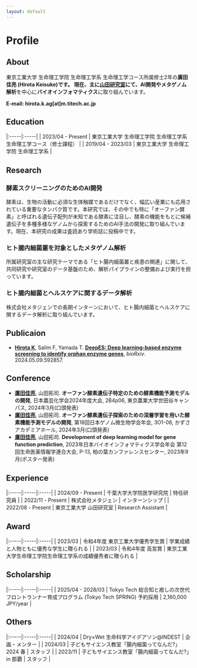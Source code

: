 ```yaml
---
layout: default
---
```

# Profile
## About
東京工業大学 生命理工学院 生命理工学系 生命理工学コース所属修士2年の**廣田 佳亮 (Hirota Keisuke)**です。
現在、主に[山田研究室](https://comp.bio.titech.ac.jp/)にて、**AI開発**や**メタゲノム解析**を中心に**バイオインフォマティクス**に取り組んでいます。

**E-mail: hirota.k.ag\[at\]m.titech.ac.jp**

## Education

|:-----|:-----|
| 2023/04 - Present | 東京工業大学 生命理工学院 生命理工学系 生命理工学コース（修士課程） |
| 2019/04 - 2023/03 | 東京工業大学 生命理工学院 生命理工学系 |

## Research
### 酵素スクリーニングのためのAI開発
酵素は、生物の活動に必須な生体触媒であるだけでなく、幅広い産業にも応用されている重要なタンパク質です。本研究では、その中でも特に「オーファン酵素」と呼ばれる遺伝子配列が未知である酵素に注目し、酵素の機能をもとに候補遺伝子を多種多様なゲノムから探索するためのAI手法の開発に取り組んでいます。現在、本研究の成果は査読あり学術誌に投稿中です。

### ヒト腸内細菌叢を対象としたメタゲノム解析
所属研究室の主な研究テーマである「ヒト腸内細菌叢と疾患の関連」に関して、共同研究や研究室のデータ基盤のため、解析パイプラインの整備および実行を担っています。

### ヒト腸内細菌とヘルスケアに関するデータ解析
株式会社メタジェンでの長期インターンにおいて、ヒト腸内細菌とヘルスケアに関するデータ解析に取り組んでいます。

## Publicaion
- **<u>Hirota K</u>**, Salim F, Yamada T. **[DeepES: Deep learning-based enzyme screening to identify orphan enzyme genes](https://doi.org/10.1101/2024.05.09.592857)**, *bioRxiv*. 2024.05.09.592857.

## Conference
- **<u>廣田佳亮</u>**, 山田拓司. **オーファン酵素遺伝子特定のための酵素機能予測モデルの開発**, 日本農芸化学会2024年度大会, 2B4p06, 東京農業大学世田谷キャンパス, 2024年3月(口頭発表)
- **<u>廣田佳亮</u>**, 山田拓司. **オーファン酵素遺伝子探索のための深層学習を用いた酵素機能予測モデルの開発**, 第18回日本ゲノム微生物学会年会, 3O1-08, かずさアカデミアホール, 2024年3月(口頭発表)
- **<u>廣田佳亮</u>**, 山田拓司. **Development of deep learning model for gene function prediction**, 2023年日本バイオインフォマティクス学会年会 第12回生命医薬情報学連合大会, P-13, 柏の葉カンファレンスセンター, 2023年9月(ポスター発表)

## Experience

|:-----|:-----|:-----|
| 2024/09 - Present | 千葉大学大学院医学研究院 | 特任研究員 |
| 2022/11 - Present | 株式会社メタジェン | インターンシップ |
| 2022/08 - Present | 東京工業大学 山田研究室 | Research Assistant |

## Award

|:-----|:-----|:-----|
| 2023/03 | 令和4年度 東京工業大学優秀学生賞 | 学業成績と人物ともに優秀な学生に贈られる |
| 2023/03 | 令和4年度 高宮賞 | 東京工業大学生命理工学院生命理工学系の成績優秀者に贈られる |

## Scholarship

|:-----|:-----|:-----|
| 2025/04 - 2028/03 | Tokyo Tech 総合知と癒しの次世代フロントランナー育成プログラム (Tokyo Tech SPRING) 予約採用 | 2,160,000 JPY/year |

## Others

|:-----|:-----|:-----|
| 2024/04 | Dry×Wet 生命科学アイデアソン@INDEST | 企画・メンター |
| 2024/03 | 子どもサイエンス教室「腸内細菌ってなんだ?」2024 春 | スタッフ |
| 2023/11 | 子どもサイエンス教室「腸内細菌ってなんだ?」in 那覇 | スタッフ |
